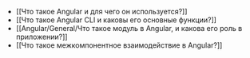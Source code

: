 - [[Что такое Angular и для чего он используется?]]
- [[Что такое Angular CLI и каковы его основные функции?]]
- [[Angular/General/Что такое модуль в Angular, и какова его роль в приложении?]]
- [[Что такое межкомпонентное взаимодействие в Angular?]]